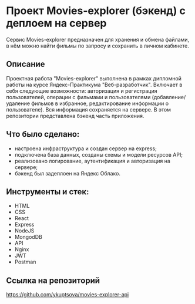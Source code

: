 # Проект Movies-explorer (бэкенд) с деплоем на сервер 
Сервис Movies-explorer предназначен для хранения и обмена файлами, в нём можно найти фильмы по запросу и сохранить в личном кабинете.

## Описание
Проектная работа "Movies-explorer" выполнена в рамках дипломной работы на курсе Яндекс-Практикума "Веб-разработчик". Включает в себя следующие возможности: авторизация и регистрация пользователей, операции с фильмами и пользователями (добавление/удаление фильмов в избранное, редактирование информации о пользователе). Вся информация сохраняется на сервере. В этом репозитории представлена бэкенд часть приложения.

## Что было сделано:
- настроена инфраструктура и создан сервер на express;
- подключена база данных, созданы схемы и модели ресурсов API;
- реализовано логирование, аутентификация и авторизация на сервере;
- бэкенд был задеплоен на Яндекс Облако.

## Инструменты и стек:
- HTML
- CSS
- React
- Express
- NodeJS
- MongodDB
- API
- Nginx
- JWT
- Postman

## Ссылка на репозиторий
https://github.com/ykuptsova/movies-explorer-api

